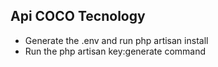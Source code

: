 ## Api COCO Tecnology

<ul>
    <li>Generate the .env and run php artisan install</li>
    <li>Run the php artisan key:generate command</li>
</ul>

